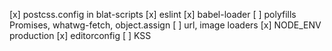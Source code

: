 [x] postcss.config in blat-scripts
[x] eslint
[x] babel-loader
[ ] polyfills Promises, whatwg-fetch, object.assign
[ ] url, image loaders
[x] NODE_ENV production
[x] editorconfig
[ ] KSS
